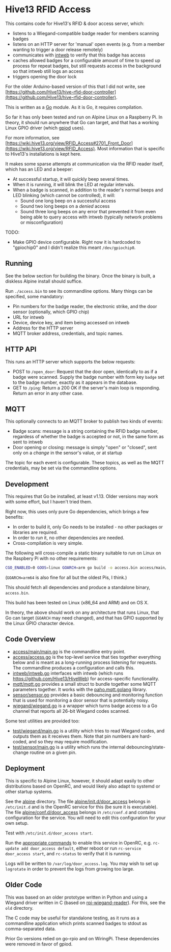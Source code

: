 Hive13 RFID Access
==================

This contains code for Hive13's RFID & door access server, which:

- listens to a Wiegand-compatible badge reader for members scanning
  badges
- listens on an HTTP server for 'manual' open events (e.g. from a
  member wanting to trigger a door release remotely)
- communicates with [intweb](https://github.com/Hive13/HiveWeb) to
  verify that this badge has access
- caches allowed badges for a configurable amount of time to speed up
  process for repeat badges, but still requests access in the
  background so that intweb still logs an access
- triggers opening the door lock

For the older Arduino-based version of this that I did not write, see
[https://github.com/Hive13/hive-rfid-door-controller](https://github.com/Hive13/hive-rfid-door-controller).

This is written as a [Go](https://golang.org/) module.  As it is Go,
it requires compilation.

So far it has only been tested and run on Alpine Linux on a Raspberry
Pi.  In theory, it should run anywhere that Go can target, and that
has a working Linux GPIO driver (which
[gpiod](https://github.com/warthog618/gpiod) uses).

For more information, see
[https://wiki.hive13.org/view/RFID_Access#2701_Front_Door](https://wiki.hive13.org/view/RFID_Access).
Most information that is specific to Hive13's installations is kept
here.

It makes some sparse attempts at communication via the RFID reader
itself, which has an LED and a beeper:

- At successful startup, it will quickly beep several times.
- When it is running, it will blink the LED at regular intervals.
- When a badge is scanned, in addition to the reader's normal
  beeps and LED blinking (which cannot be controlled), it will:
  - Sound one long beep on a successful access
  - Sound two long beeps on a *denied* access
  - Sound three long beeps on any error that prevented it
    from even being able to query access with intweb (typically
    network problems or misconfiguration)

TODO:

- Make GPIO device configurable.  Right now it is hardcoded to
  "gpiochip0" and I didn't realize this meant `/dev/gpiochip0`.

Running
-------

See the below section for building the binary.  Once the binary is
built, a diskless Alpine install should suffice.

Run `./access.bin` to see its commandline options.  Many things can be
specified, some mandatory:

- Pin numbers for the badge reader, the electronic strike, and the
  door sensor (optionally, which GPIO chip)
- URL for intweb
- Device, device key, and item being accessed on intweb
- Address for the HTTP server
- MQTT broker address, credentials, and topic names.

HTTP API
--------

This runs an HTTP server which supports the below requests:

- POST to `/open_door`: Request that the door open, identically to as
  if a badge were scanned. Supply the badge number with form key
  `badge` set to the badge number, exactly as it appears in the
  database.
- GET to `/ping`: Return a 200 OK if the server's main loop is
  responding. Return an error in any other case.

MQTT
----

This optionally connects to an MQTT broker to publish two kinds of
events:

- Badge scans: message is a string containing the RFID badge number,
  regardess of whether the badge is accepted or not, in the same form
  as sent to intweb
- Door opening or closing: message is simply "open" or "closed", sent
  only on a *change* in the sensor's value, or at startup

The topic for each event is configurable. These topics, as well as the
MQTT credentials, may be set via the commandline options.

Development
-----------

This requires that Go be installed, at least v1.13. Older versions may
work with some effort, but I haven't tried them.

Right now, this uses only pure Go dependencies, which brings a few
benefits:

- In order to build it, only Go needs to be installed - no other
  packages or libraries are required.
- In order to *run* it, no other dependencies are needed.
- Cross-compilation is very simple.

The following will cross-compile a static binary suitable to run on
Linux on the Raspbery Pi with no other requirements:

```bash
CGO_ENABLED=0 GOOS=linux GOARCH=arm go build -o access.bin access/main/main.go
```

(`GOARCH=arm64` is also fine for all but the oldest Pis, I think.)

This should fetch all dependencies and produce a standalone binary,
`access.bin`.

This build has been tested on Linux (x86_64 and ARM) and on OS X.

In theory, the above should work on any architecture that runs Linux,
that Go can target (`GOARCH` may need changed), and that has GPIO
supported by the Linux GPIO character device.

Code Overview
-------------

- [access/main/main.go](./access/main/main.go) is the commandline
  entry point.
- [access/access.go](./access/access.go) is the top-level service that
  ties together everything below and is meant as a long-running
  process listening for requests.  The commandline produces a
  configuration and calls this.
- [intweb/intweb.go](./intweb/intweb.go) interfaces with intweb (which
  runs https://github.com/Hive13/HiveWeb) for access-specific
  functionality.
- [mqtt/mqtt.go](./mqtt/mqtt.go) provides a small struct to bundle
  together some MQTT parameters together. It works with the
  [paho.mqtt.golang](https://github.com/eclipse/paho.mqtt.golang)
  library.
- [sensor/sensor.go](./sensor/sensor.go) provides a basic debouncing
  and monitoring function that is used for monitoring a door sensor
  that is potentially noisy.
- [wiegand/wiegand.go](./wiegand/wiegand.go) is a wrapper which turns
  badge access to a Go channel that reports all 26-bit Wiegand codes
  scanned.

Some test utilities are provided too:

- [test/wiegand/main.go](./test/wiegand/main.go) is a utility
  which tries to read Wiegand codes, and outputs them as it receives
  them. Note that pin numbers are hard-coded, and so they may require
  modification.
- [test/sensor/main.go](./test/sensor/main.go) is a utility which runs
  the internal debouncing/state-change routine on a given pin.

Deployment
----------

This is specific to Alpine Linux, however, it should adapt easily to
other distributions based on OpenRC, and would likely also adapt to
systemd or other startup systems.

See the [alpine](./alpine) directory.  The file
[alpine/init.d/door_access](./alpine/init.d/door_access) belongs in
`/etc/init.d` and is the OpenRC service for this (be sure it is
executable). The file
[alpine/conf.d/door_access](./alpine/conf.d/door_access) belongs in
`/etc/conf.d` and contains configuration for the service.  You will
need to edit this configuration for your own setup.

Test with `/etc/init.d/door_access start`.

Run the [appropriate
commands](https://wiki.alpinelinux.org/wiki/Alpine_Linux_Init_System)
to enable this service in OpenRC, e.g. `rc-update add door_access
default`, either reboot or run `rc-service door_access start`, and
`rc-status` to verify that it is running.

Logs will be written to `/var/log/door_access.log`.  You may wish to
set up `logrotate` in order to prevent the logs from growing too
large.

Older Code
----------

This was based on an older prototype written in Python and using a
Wiegand driver written in C (based on
[rpi-wiegand-reader](https://github.com/alperenguman/rpi-wiegand-reader.git)).
For this, see the `old` directory.

The C code may be useful for standalone testing, as it runs as a
commandline application which prints scanned badges to stdout as
comma-separated data.

Prior Go versions relied on go-rpio and on WiringPi. These
dependencies were removed in favor of gpiod.
